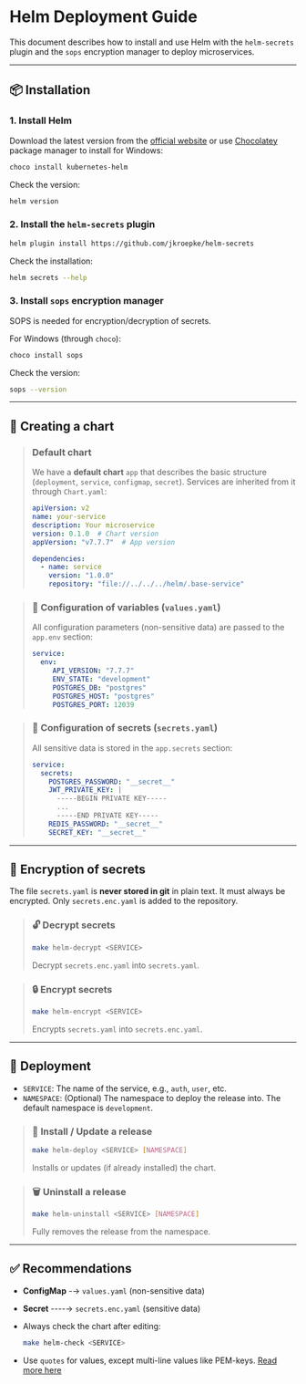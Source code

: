 # Helm Deployment Guide

This document describes how to install and use Helm with the `helm-secrets` plugin and the `sops` encryption manager to deploy microservices.

---

## 📦 Installation

### 1. Install Helm
Download the latest version from the [official website](https://helm.sh/docs/intro/install/) or use [Chocolatey](https://chocolatey.org/) package manager to install for Windows:

   ```bash
   choco install kubernetes-helm
   ```

Check the version:

   ```bash   
   helm version
   ```

### 2. Install the `helm-secrets` plugin

   ```bash
   helm plugin install https://github.com/jkroepke/helm-secrets
   ```

Check the installation:

   ```bash
   helm secrets --help
   ```

### 3. Install `sops` encryption manager

SOPS is needed for encryption/decryption of secrets.

For Windows (through `choco`):

   ```bash
   choco install sops
   ```

Check the version:

   ```bash
   sops --version
   ```

---

## 📄 Creating a chart

> ### Default chart
> We have a **default chart** `app` that describes the basic structure (`deployment`, `service`, `configmap`, `secret`).
Services are inherited from it through `Chart.yaml`:
>   ```yaml
>   apiVersion: v2
>   name: your-service
>   description: Your microservice
>   version: 0.1.0  # Chart version
>   appVersion: "v7.7.7"  # App version
>   
>   dependencies:
>     - name: service
>       version: "1.0.0"
>       repository: "file://../../../helm/.base-service"
>   ```

> ### 📝 Configuration of variables (`values.yaml`)
> All configuration parameters (non-sensitive data) are passed to the `app.env` section:
>   ```yaml
>   service:
>     env:
>        API_VERSION: "7.7.7"
>        ENV_STATE: "development"
>        POSTGRES_DB: "postgres"
>        POSTGRES_HOST: "postgres"
>        POSTGRES_PORT: 12039
>  ```

> ### 🔑 Configuration of secrets (`secrets.yaml`)
> All sensitive data is stored in the `app.secrets` section:
>   ```yaml
>   service:
>     secrets:
>       POSTGRES_PASSWORD: "__secret__"
>       JWT_PRIVATE_KEY: |
>         -----BEGIN PRIVATE KEY-----
>         ...
>         -----END PRIVATE KEY-----
>       REDIS_PASSWORD: "__secret__"
>       SECRET_KEY: "__secret__"
>   ```

---

## 🔐 Encryption of secrets

The file `secrets.yaml` is **never stored in git** in plain text.
It must always be encrypted. Only `secrets.enc.yaml` is added to the repository.

> ### 🔓 Decrypt secrets
>   ```bash
>   make helm-decrypt <SERVICE>
>   ```
> Decrypt `secrets.enc.yaml` into `secrets.yaml`.


> ### 🔒 Encrypt secrets
>   ```bash
>   make helm-encrypt <SERVICE>
>   ```
> Encrypts `secrets.yaml` into `secrets.enc.yaml`.

---

## 🚀 Deployment

* `SERVICE`: The name of the service, e.g., `auth`, `user`, etc.
* `NAMESPACE`: (Optional) The namespace to deploy the release into. The default namespace is `development`.

> ### 🧩 Install / Update a release
>   ```bash
>   make helm-deploy <SERVICE> [NAMESPACE]
>   ```
> Installs or updates (if already installed) the chart.

> ### 🗑️ Uninstall a release
>   ```bash
>   make helm-uninstall <SERVICE> [NAMESPACE]
>   ```
> Fully removes the release from the namespace.

---

## ✅ Recommendations

* **ConfigMap** -→ `values.yaml` (non-sensitive data)
* **Secret** ----→ `secrets.enc.yaml` (sensitive data)
* Always check the chart after editing:

  ```bash
  make helm-check <SERVICE>
  ```
  
* Use `quotes` for values, except multi-line values like PEM-keys. [Read more here](CHECKLIST.md)
